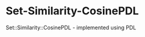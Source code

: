 Set-Similarity-CosinePDL
========================

Set::Similarity::CosinePDL - implemented using PDL
